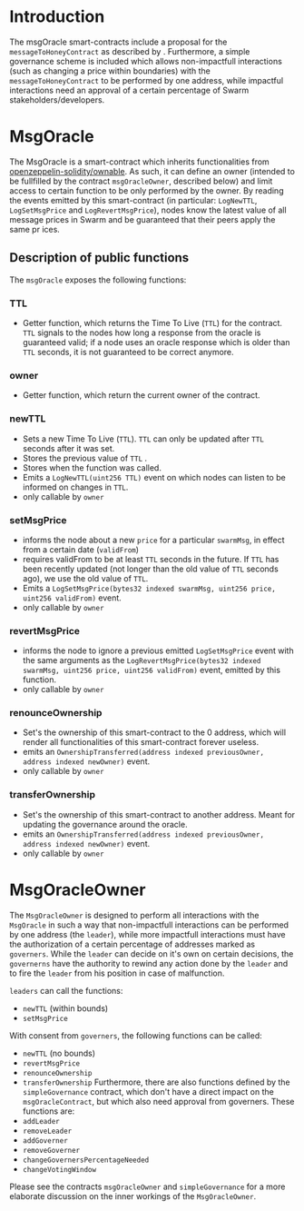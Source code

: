 # Introduction
The msgOracle smart-contracts include a proposal for the `messageToHoneyContract` as described by <SWIP reference here>. Furthermore, a simple governance scheme is included which allows non-impactfull interactions (such as changing a price within boundaries) with the `messageToHoneyContract` to be performed by one address, while impactful interactions need an approval of a certain percentage of Swarm stakeholders/developers.

# MsgOracle
The MsgOracle is a smart-contract which inherits functionalities from [openzeppelin-solidity/ownable](https://github.com/OpenZeppelin/openzeppelin-contracts/blob/master/contracts/ownership/Ownable.sol). As such, it can define an owner (intended to be fullfilled by the contract `msgOracleOwner`⁠, described below⁠) and limit access to certain function to be only performed by the owner. 
By reading the events emitted by this smart-contract (in particular: `LogNewTTL`, `LogSetMsgPrice` and `LogRevertMsgPrice`), nodes know the latest value of all message prices in Swarm and be guaranteed that their peers apply the same pr ices.

## Description of public functions
The `msgOracle` exposes the following functions:

### TTL
- Getter function, which returns the Time To Live (`TTL`) for the contract. `TTL` signals to the nodes how long a response from the oracle is guaranteed valid; if a node uses an oracle response which is older than `TTL` seconds, it is not guaranteed to be correct anymore.

### owner
- Getter function, which return the current owner of the contract.

### newTTL 
- Sets a new Time To Live (`TTL`). `TTL` can only be updated after `TTL` seconds after it was set. 
- Stores the previous value of `TTL` .
- Stores when the function was called.
- Emits a `LogNewTTL(uint256 TTL)` event on which nodes can listen to be informed on changes in `TTL`.
- only callable by `owner`

### setMsgPrice 
- informs the node about a new `price` for a particular `swarmMsg`, in effect from a certain date (`validFrom`)
- requires validFrom to be at least `TTL` seconds in the future. If `TTL` has been recently updated (not longer than the old value of `TTL` seconds ago), we use the old value of `TTL`.
- Emits a `LogSetMsgPrice(bytes32 indexed swarmMsg, uint256 price, uint256 validFrom)` event.
- only callable by `owner`

### revertMsgPrice
- informs the node to ignore a previous emitted `LogSetMsgPrice` event with the same arguments as the `LogRevertMsgPrice(bytes32 indexed swarmMsg, uint256 price, uint256 validFrom)` event, emitted by this function. 
- only callable by `owner`

### renounceOwnership
- Set's the ownership of this smart-contract to the 0 address, which will render all functionalities of this smart-contract forever useless. 
- emits an `OwnershipTransferred(address indexed previousOwner, address indexed newOwner)` event.
- only callable by `owner`

### transferOwnership
- Set's the ownership of this smart-contract to another address. Meant for updating the governance around the oracle.
- emits an `OwnershipTransferred(address indexed previousOwner, address indexed newOwner)` event.
- only callable by `owner`

# MsgOracleOwner
The `MsgOracleOwner` is designed to perform all interactions with the `MsgOracle` in such a way that non-impactfull interactions can be performed by one address (the `leader`), while more impactfull interactions must have the authorization of a certain percentage of addresses marked as `governers`. While the `leader` can decide on it's own on certain decisions, the `governerns` have the authority to rewind any action done by the `leader` and to fire the `leader` from his position in case of malfunction. 

`leaders` can call the functions:
- `newTTL` (within bounds)
- `setMsgPrice`

With consent from `governers`, the following functions can be called:
- `newTTL` (no bounds)
- `revertMsgPrice`
- `renounceOwnership`
- `transferOwnership`
Furthermore, there are also functions defined by the `simpleGovernance` contract, which don't have a direct impact on the `msgOracleContract`, but which also need approval from governers. These functions are:
- `addLeader`
- `removeLeader`
- `addGoverner`
- `removeGoverner`
- `changeGovernersPercentageNeeded`
- `changeVotingWindow`

Please see the contracts `msgOracleOwner` and `simpleGovernance` for a more elaborate discussion on the inner workings of the `MsgOracleOwner`.

